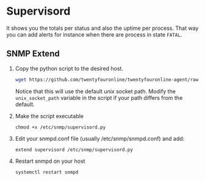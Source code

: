 # Supervisord

It shows you the totals per status and also the uptime per process. That way you can add alerts for instance when there are process in state `FATAL`.

## SNMP Extend

1. Copy the python script to the desired host.

    ```bash
    wget https://github.com/twentyfouronline/twentyfouronline-agent/raw/master/snmp/supervisord.py -O /etc/snmp/supervisord.py
    ```

    Notice that this will use the default unix socket path. Modify the `unix_socket_path` variable in the script if your path differs from the default.

2. Make the script executable

    ```
    chmod +x /etc/snmp/supervisord.py
    ```

3. Edit your snmpd.conf file (usually /etc/snmp/snmpd.conf) and add:

    ```
    extend supervisord /etc/snmp/supervisord.py
    ```

4. Restart snmpd on your host

    ```bash
    systemctl restart snmpd
    ```




